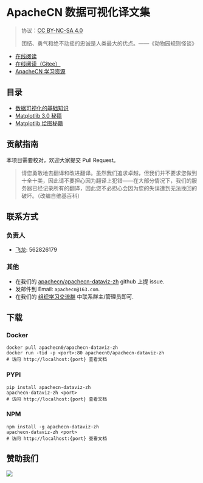 # ApacheCN 数据可视化译文集

> 协议：[CC BY-NC-SA 4.0](http://creativecommons.org/licenses/by-nc-sa/4.0/)
> 
> 团结、勇气和绝不动摇的忠诚是人类最大的优点。——《动物园规则怪谈》

* [在线阅读](https://viz.apachecn.org)
* [在线阅读（Gitee）](https://apachecn.gitee.io/doc-template/)
* [ApacheCN 学习资源](http://docs.apachecn.org/)

## 目录

+   [数据可视化的基础知识](docs/dataviz-zh/SUMMARY.md)
+   [Matplotlib 3.0 秘籍](docs/matplotlib-30-cookbook/SUMMARY.md)
+   [Matplotlib 绘图秘籍](docs/matplotlib-plot-cookbook/SUMMARY.md)

## 贡献指南

本项目需要校对，欢迎大家提交 Pull Request。

> 请您勇敢地去翻译和改进翻译。虽然我们追求卓越，但我们并不要求您做到十全十美，因此请不要担心因为翻译上犯错——在大部分情况下，我们的服务器已经记录所有的翻译，因此您不必担心会因为您的失误遭到无法挽回的破坏。（改编自维基百科）

## 联系方式

### 负责人

* [飞龙](https://github.com/wizardforcel): 562826179

### 其他

*   在我们的 [apachecn/apachecn-dataviz-zh](https://github.com/apachecn/apachecn-dataviz-zh) github 上提 issue.
*   发邮件到 Email: `apachecn@163.com`.
*   在我们的 [组织学习交流群](https://www.apachecn.org/#/docs/join) 中联系群主/管理员即可.

## 下载

### Docker

```
docker pull apachecn0/apachecn-dataviz-zh
docker run -tid -p <port>:80 apachecn0/apachecn-dataviz-zh
# 访问 http://localhost:{port} 查看文档
```

### PYPI

```
pip install apachecn-dataviz-zh
apachecn-dataviz-zh <port>
# 访问 http://localhost:{port} 查看文档
```

### NPM

```
npm install -g apachecn-dataviz-zh
apachecn-dataviz-zh <port>
# 访问 http://localhost:{port} 查看文档
```

## 赞助我们

![](http://data.apachecn.org/img/about/donate.jpg)

